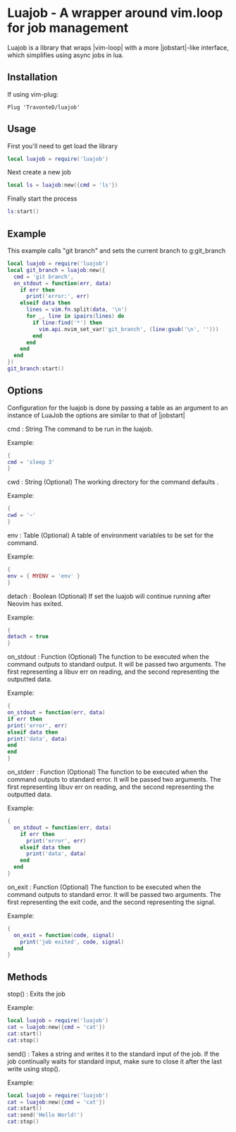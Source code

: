 # Luajob - A wrapper around vim.loop for job management

Luajob is a library that wraps |vim-loop| with a more |jobstart|-like interface,
which simplifies using async jobs in lua.

## Installation
If using vim-plug:
```
Plug 'TravonteD/luajob'
```

## Usage

First you'll need to get load the library

```lua
local luajob = require('luajob')
```

Next create a new job

```lua
local ls = luajob:new({cmd = 'ls'})
```

Finally start the process

```lua
ls:start()
```

## Example

This example calls "git branch" and sets the current branch to g:git_branch

```lua
local luajob = require('luajob')
local git_branch = luajob:new({
  cmd = 'git branch',
  on_stdout = function(err, data)
    if err then
      print('error:', err)
    elseif data then
      lines = vim.fn.split(data, '\n')
      for _, line in ipairs(lines) do
        if line:find('*') then
          vim.api.nvim_set_var('git_branch', (line:gsub('\n', '')))
        end
      end
    end
  end
})
git_branch:start()
```

## Options

Configuration for the luajob is done by passing a table as an argument to an 
instance of LuaJob the options are similar to that of |jobstart|

cmd : String
The command to be run in the luajob.

Example:

```lua
{
cmd = 'sleep 3'
}
```

cwd : String (Optional)
The working directory for the command defaults .

Example:

```lua
{
cwd = '~'
}
```

env : Table (Optional)
A table of environment variables to be set for the command.

Example:
```lua
{
env = { MYENV = 'env' }
}
```

detach : Boolean (Optional)
If set the luajob will continue running after Neovim has exited.

Example:
```lua
{
detach = true
}

```

on_stdout : Function (Optional)
The function to be executed when the command outputs to standard output. It 
will be passed two arguments. The first representing a libuv err on reading,
and the second representing the outputted data.

Example:
```lua
{
on_stdout = function(err, data)
if err then
print('error', err)
elseif data then
print('data', data)
end
end
}
```
  
on_stderr : Function (Optional)
  The function to be executed when the command outputs to standard error. It 
  will be passed two arguments. The first representing libuv err on reading, 
  and the second representing the outputted data.

  Example:
  ```lua
  {
    on_stdout = function(err, data)
      if err then
        print('error', err)
      elseif data then
        print('data', data)
      end
    end
  }
  ```

on_exit : Function (Optional)
  The function to be executed when the command outputs to standard error. It 
  will be passed two arguments. The first representing the exit code, and 
  the second representing the signal. 

  Example:
  ```lua
  {
    on_exit = function(code, signal)
      print('job exited', code, signal)
    end
  }
  ```

## Methods

stop() :
  Exits the job

  Example:
  ```lua
  local luajob = require('luajob')
  cat = luajob:new({cmd = 'cat'})
  cat:start()
  cat:stop()
  ```

send(<String>) :
  Takes a string and writes it to the standard input of the job. If the job
  continually waits for standard input, make sure to close it after the last
  write using stop().
    
  Example:
  ```lua
  local luajob = require('luajob')
  cat = luajob:new({cmd = 'cat'})
  cat:start()
  cat:send('Hello World!')
  cat:stop()
  ```

